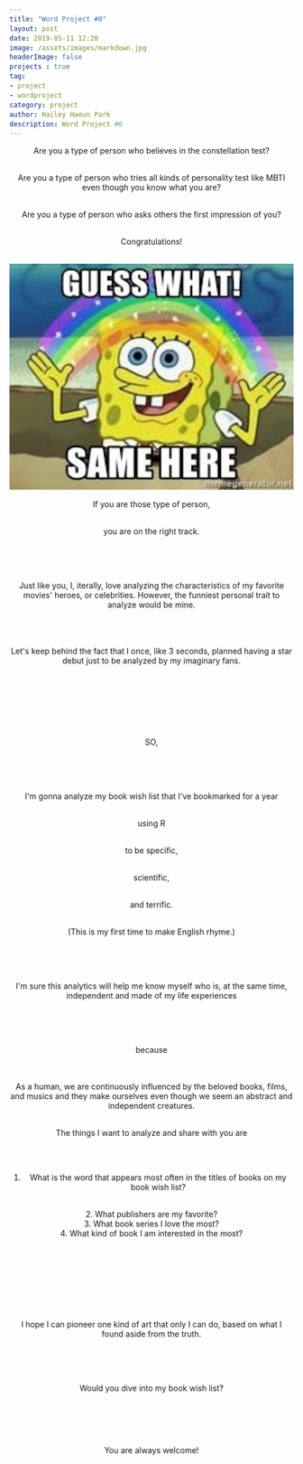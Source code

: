 ```yaml
---
title: "Word Project #0"
layout: post
date: 2019-05-11 12:20
image: /assets/images/markdown.jpg
headerImage: false
projects : true
tag:
- project
- wordproject
category: project
author: Hailey Haeun Park
description: Word Project #0
---
```


<div style="text-align: center;
font-family=Times new roman;"
font-size="140%;">
Are you a type of person who believes in the constellation test? <br><br>

Are you a type of person who tries all kinds of personality test like MBTI even though you know what you are?<br><br>

Are you a type of person who asks others the first impression of you?<br><br>

Congratulations!<br><br>

​<img src="/assets/images/samehere.jpeg"
     alt="Same here!"
     height=400px;
     width=650px;>

If you are those type of person, <br><br>

you are on the right track.<br><br><br>

​

Just like you, I, iterally, love analyzing the characteristics of my favorite movies' heroes, or celebrities. However, the funniest personal trait to analyze would be mine.
<br><br><br>
​

Let's keep behind the fact that I once, like 3 seconds, planned having a star debut just to be analyzed by my imaginary fans.

​<br><br><br><br>

​

SO,

​<br><br><br>

I'm gonna analyze my book wish list that I've bookmarked for a year <br><br>

using R <br><br>

to be specific,<br><br>

scientific,<br><br>

and terrific.<br><br>

(This is my first time to make English rhyme.)<br><br><br>

​

I'm sure this analytics will help me know myself who is, at the same time, independent and made of my life experiences<br><br><br>

​

because<br><br><br>



As a human, we are continuously influenced by the beloved books, films, and musics and they make ourselves even though we seem an abstract and independent creatures.  <br><br>


The things I want to analyze and share with you are<br><br>

​

1. What is the word that appears most often in the titles of books on my book wish list?
<br>
2. What publishers are my favorite?
<br>
3. What book series I love the most?
<br>
4. What kind of book I am interested in the most?
<br><br><br><br>
​

​

​

I hope I can pioneer one kind of art that only I can do, based on what I found aside from the truth.

​
<br><br>
​

Would you dive into my book wish list?

​<br><br>

​

You are always welcome!<br>

​</div>
